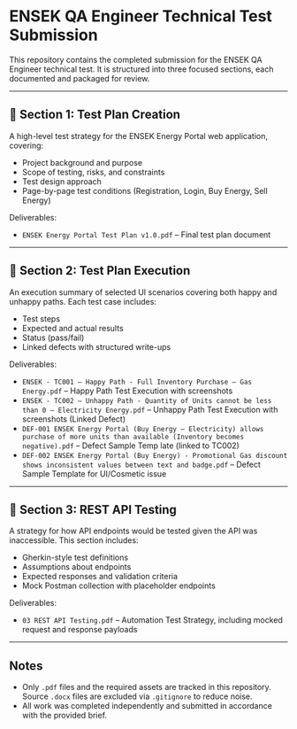 # ENSEK QA Engineer Technical Test Submission

This repository contains the completed submission for the ENSEK QA Engineer technical test. It is structured into three focused sections, each documented and packaged for review.

---

## 📁 Section 1: Test Plan Creation

A high-level test strategy for the ENSEK Energy Portal web application, covering:

- Project background and purpose
- Scope of testing, risks, and constraints
- Test design approach
- Page-by-page test conditions (Registration, Login, Buy Energy, Sell Energy)

Deliverables:

- `ENSEK Energy Portal Test Plan v1.0.pdf` – Final test plan document

---

## 📁 Section 2: Test Plan Execution

An execution summary of selected UI scenarios covering both happy and unhappy paths. Each test case includes:

- Test steps
- Expected and actual results
- Status (pass/fail)
- Linked defects with structured write-ups

Deliverables:

- `ENSEK - TC001 – Happy Path - Full Inventory Purchase – Gas Energy.pdf` – Happy Path Test Execution with screenshots
- `ENSEK - TC002 – Unhappy Path - Quantity of Units cannot be less than 0 – Electricity Energy.pdf` – Unhappy Path Test Execution with screenshots (Linked Defect)
- `DEF-001 ENSEK Energy Portal (Buy Energy – Electricity) allows purchase of more units than available (Inventory becomes negative).pdf` – Defect Sample Temp late (linked to TC002)
- `DEF-002 ENSEK Energy Portal (Buy Energy) - Promotional Gas discount shows inconsistent values between text and badge.pdf` – Defect Sample Template for UI/Cosmetic issue

---

## 📁 Section 3: REST API Testing

A strategy for how API endpoints would be tested given the API was inaccessible. This section includes:

- Gherkin-style test definitions
- Assumptions about endpoints
- Expected responses and validation criteria
- Mock Postman collection with placeholder endpoints

Deliverables:

- `03 REST API Testing.pdf` – Automation Test Strategy, including mocked request and response payloads

---

## Notes

- Only `.pdf` files and the required assets are tracked in this repository. Source `.docx` files are excluded via `.gitignore` to reduce noise.
- All work was completed independently and submitted in accordance with the provided brief.
